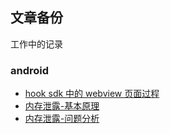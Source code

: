 ## 文章备份

工作中的记录

### android
* [hook sdk 中的 webview 页面过程](/hookwebview/)
* [内存泄露-基本原理](/memoryleak/basic.html)
* [内存泄露-问题分析](/memoryleak/analyze.html)  





